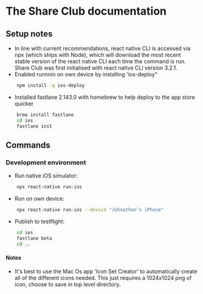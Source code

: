 # The Share Club documentation
## Setup notes
- In line with current recommendations, react native CLI is accessed via npx (which ships with Node), which will download the most recent stable version of the react native CLI each time the command is run. Share Club was first initialised with react native CLI version 3.2.1.
- Enabled runnnin on own device by installing 'ios-deploy"
```zsh
    npm install -g ios-deploy
```
- Installed fastlane 2.143.0 with homebrew to help deploy to the app store quicker
```zsh
    brew install fastlane
    cd ios
    fastlane init
```
## Commands
### Development environment
- Run native iOS simulator: 
```zsh
    npx react-native run-ios
```
- Run on own device:
```zsh
    npx react-native run-ios --device "Johnathan’s iPhone"
```
- Publish to testflight:
```zsh
    cd ios
    fastlane beta
    cd ..
```
#### Notes
- It's best to use the Mac Os app 'Icon Set Creator' to automatically create all of the different icons needed. This just requires a 1024x1024 png of icon, choose to save in top level directory.